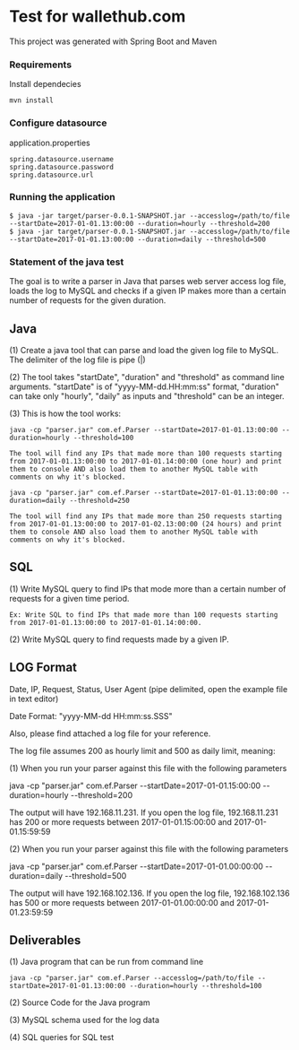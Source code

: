 # Test for wallethub.com

This project was generated with Spring Boot and Maven

### Requirements
Install dependecies
```console
mvn install
```

### Configure datasource
application.properties
```console
spring.datasource.username
spring.datasource.password
spring.datasource.url
```

### Running the application
```console
$ java -jar target/parser-0.0.1-SNAPSHOT.jar --accesslog=/path/to/file --startDate=2017-01-01.13:00:00 --duration=hourly --threshold=200
$ java -jar target/parser-0.0.1-SNAPSHOT.jar --accesslog=/path/to/file --startDate=2017-01-01.13:00:00 --duration=daily --threshold=500
```

### Statement of the java test
﻿The goal is to write a parser in Java that parses web server access log file, loads the log to MySQL and checks if a given IP makes more than a certain number of requests for the given duration. 

Java
----

(1) Create a java tool that can parse and load the given log file to MySQL. The delimiter of the log file is pipe (|)

(2) The tool takes "startDate", "duration" and "threshold" as command line arguments. "startDate" is of "yyyy-MM-dd.HH:mm:ss" format, "duration" can take only "hourly", "daily" as inputs and "threshold" can be an integer.

(3) This is how the tool works:

    java -cp "parser.jar" com.ef.Parser --startDate=2017-01-01.13:00:00 --duration=hourly --threshold=100
	
	The tool will find any IPs that made more than 100 requests starting from 2017-01-01.13:00:00 to 2017-01-01.14:00:00 (one hour) and print them to console AND also load them to another MySQL table with comments on why it's blocked.

	java -cp "parser.jar" com.ef.Parser --startDate=2017-01-01.13:00:00 --duration=daily --threshold=250

	The tool will find any IPs that made more than 250 requests starting from 2017-01-01.13:00:00 to 2017-01-02.13:00:00 (24 hours) and print them to console AND also load them to another MySQL table with comments on why it's blocked.


SQL
---

(1) Write MySQL query to find IPs that mode more than a certain number of requests for a given time period.

    Ex: Write SQL to find IPs that made more than 100 requests starting from 2017-01-01.13:00:00 to 2017-01-01.14:00:00.

(2) Write MySQL query to find requests made by a given IP.
 	

LOG Format
----------
Date, IP, Request, Status, User Agent (pipe delimited, open the example file in text editor)

Date Format: "yyyy-MM-dd HH:mm:ss.SSS"

Also, please find attached a log file for your reference. 

The log file assumes 200 as hourly limit and 500 as daily limit, meaning:

(1) 
When you run your parser against this file with the following parameters

java -cp "parser.jar" com.ef.Parser --startDate=2017-01-01.15:00:00 --duration=hourly --threshold=200

The output will have 192.168.11.231. If you open the log file, 192.168.11.231 has 200 or more requests between 2017-01-01.15:00:00 and 2017-01-01.15:59:59

(2) 
When you run your parser against this file with the following parameters

java -cp "parser.jar" com.ef.Parser --startDate=2017-01-01.00:00:00 --duration=daily --threshold=500

The output will have  192.168.102.136. If you open the log file, 192.168.102.136 has 500 or more requests between 2017-01-01.00:00:00 and 2017-01-01.23:59:59


Deliverables
------------

(1) Java program that can be run from command line
	
    java -cp "parser.jar" com.ef.Parser --accesslog=/path/to/file --startDate=2017-01-01.13:00:00 --duration=hourly --threshold=100 

(2) Source Code for the Java program

(3) MySQL schema used for the log data

(4) SQL queries for SQL test

